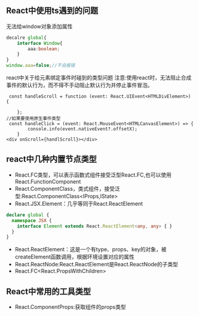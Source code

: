 ## React中使用ts遇到的问题
无法给window对象添加属性
```typescript
decalre global{
    interface Window{
        aaa:boolean;    
    }
}
window.aaa=false;//不会报错
```
react中关于给元素绑定事件时碰到的类型问题
注意:使用react时，无法阻止合成事件的默认行为，而不得不手动阻止默认行为并停止事件冒泡。
```tsx
 const handleScroll = function (event: React.UIEvent<HTMLDivElement>) {

    };
//如果要使用原生事件类型
 const handleClick = (event: React.MouseEvent<HTMLCanvasElement>) => {
        console.info(event.nativeEvent?.offsetX);
    }
<div onScroll={handlScroll}></div>
```
## react中几种内置节点类型
- React.FC类型，可以表示函数式组件接受泛型React.FC<IProps>,也可以使用React.FunctionComponent
- React.ComponentClass，类式组件，接受泛型:React.ComponentClass<IProps,IState>
- React.JSX.Element：几乎等同于React.ReactElement
```typescript
declare global {
  namespace JSX {
    interface Element extends React.ReactElement<any, any> { }
  }
}
```
- React.ReactElement：这是一个有type、props、key的对象，被createElement函数调用，根据环境设置对应的属性
- React.ReactNode:React.ReactElement是React.ReactNode的子类型
- React.FC<React.PropsWithChildren>

## React中常用的工具类型
- React.ComponentProps<T>:获取组件的props类型
